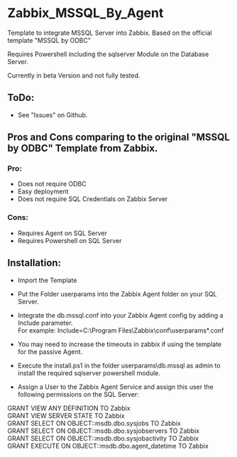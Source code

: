 # Zabbix_MSSQL_By_Agent
Template to integrate MSSQL Server into Zabbix. Based on the official template "MSSQL by ODBC"  

Requires Powershell including the sqlserver Module on the Database Server.  

Currently in beta Version and not fully tested.


## ToDo:
- See "Issues" on Github.

## Pros and Cons comparing to the original "MSSQL by ODBC" Template from Zabbix.

### Pro:
- Does not require ODBC
- Easy deployment
- Does not require SQL Credentials on Zabbix Server

### Cons:
- Requires Agent on SQL Server
- Requires Powershell on SQL Server


## Installation:
- Import the Template  

- Put the Folder userparams into the Zabbix Agent folder on your SQL Server.  

- Integrate the db.mssql.conf into your Zabbix Agent config by adding a Include parameter.  
For example: Include=C:\Program Files\Zabbix\conf\userparams\*.conf  

- You may need to increase the timeouts in zabbix if using the template for the passive Agent.  

- Execute the install.ps1 in the folder userparams\db.mssql as admin to install the required sqlserver powershell module.  

- Assign a User to the Zabbix Agent Service and assign this user the following permissions on the SQL Server:


GRANT VIEW ANY DEFINITION TO Zabbix  
GRANT VIEW SERVER STATE TO Zabbix  
GRANT SELECT ON OBJECT::msdb.dbo.sysjobs TO Zabbix  
GRANT SELECT ON OBJECT::msdb.dbo.sysjobservers TO Zabbix  
GRANT SELECT ON OBJECT::msdb.dbo.sysjobactivity TO Zabbix  
GRANT EXECUTE ON OBJECT::msdb.dbo.agent_datetime TO Zabbix  
